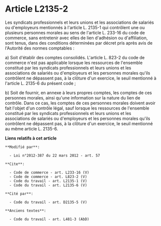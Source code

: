 # Article L2135-2

Les syndicats professionnels et leurs unions et les associations de salariés ou d'employeurs mentionnés à l'article L. 2135-1
qui contrôlent une ou plusieurs personnes morales au sens de l'article L. 233-16 du code de commerce, sans entretenir avec
elles de lien d'adhésion ou d'affiliation, sont tenus, dans des conditions déterminées par décret pris après avis de
l'Autorité des normes comptables : 

a) Soit d'établir des comptes consolidés. L'article L. 823-2 du code de commerce n'est pas applicable lorsque les ressources
de l'ensemble constitué par les syndicats professionnels et leurs unions et les associations de salariés ou d'employeurs et
les personnes morales qu'ils contrôlent ne dépassent pas, à la clôture d'un exercice, le seuil mentionné à l'article L.
2135-6 du présent code ; 

b) Soit de fournir, en annexe à leurs propres comptes, les comptes de ces personnes morales, ainsi qu'une information sur la
nature du lien de contrôle. Dans ce cas, les comptes de ces personnes morales doivent avoir fait l'objet d'un contrôle légal,
sauf lorsque les ressources de l'ensemble constitué par les syndicats professionnels et leurs unions et les associations de
salariés ou d'employeurs et les personnes morales qu'ils contrôlent ne dépassent pas, à la clôture d'un exercice, le seuil
mentionné au même article L. 2135-6.

**Liens relatifs à cet article**

	**Modifié par**:

	  - Loi n°2012-387 du 22 mars 2012 - art. 57

	**Cite**:

	  - Code de commerce - art. L233-16 (V)
	  - Code de commerce - art. L823-2 (V)
	  - Code du travail - art. L2135-1 (V)
	  - Code du travail - art. L2135-6 (V)

	**Cité par**:

	  - Code du travail - art. D2135-5 (V)

	**Anciens textes**:

	  - Code du travail - art. L481-3 (AbD)
